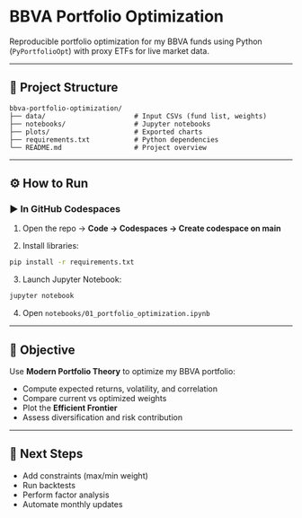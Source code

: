 # BBVA Portfolio Optimization

Reproducible portfolio optimization for my BBVA funds using Python (`PyPortfolioOpt`) with proxy ETFs for live market data.

---

## 🧭 Project Structure
```
bbva-portfolio-optimization/
├── data/                      # Input CSVs (fund list, weights)
├── notebooks/                 # Jupyter notebooks
├── plots/                     # Exported charts
├── requirements.txt           # Python dependencies
└── README.md                  # Project overview
```

---

## ⚙️ How to Run

### ▶️ In GitHub Codespaces

1. Open the repo → **Code → Codespaces → Create codespace on main**

2. Install libraries:
```bash
pip install -r requirements.txt
```

3. Launch Jupyter Notebook:
```bash
jupyter notebook
```

4. Open `notebooks/01_portfolio_optimization.ipynb`

---

## 🧠 Objective

Use **Modern Portfolio Theory** to optimize my BBVA portfolio:

- Compute expected returns, volatility, and correlation  
- Compare current vs optimized weights  
- Plot the **Efficient Frontier**  
- Assess diversification and risk contribution

---

## 🔮 Next Steps

- Add constraints (max/min weight)  
- Run backtests  
- Perform factor analysis  
- Automate monthly updates
